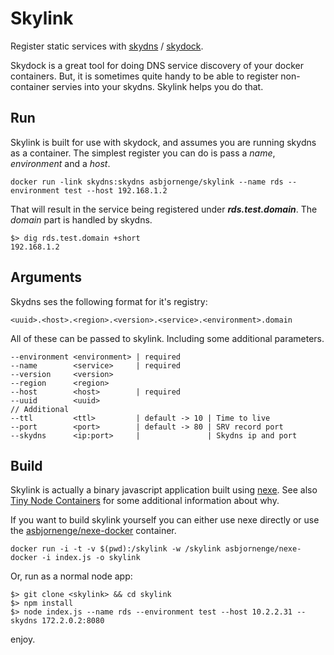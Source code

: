 # Skylink

Register static services with [skydns](https://github.com/skynetservices/skydns) / [skydock](https://github.com/crosbymichael/skydock).
	
Skydock is a great tool for doing DNS service discovery of your docker containers. But, it is sometimes quite handy to be able to register non-container servies into your skydns. Skylink helps you do that.

## Run

Skylink is built for use with skydock, and assumes you are running skydns as a container. The simplest register you can do is pass a *name*, *environment* and a *host*.

	docker run -link skydns:skydns asbjornenge/skylink --name rds --environment test --host 192.168.1.2

That will result in the service being registered under ***rds.test.domain***. The *domain* part is handled by skydns.

	$> dig rds.test.domain +short
	192.168.1.2

## Arguments

Skydns ses the following format for it's registry:

	<uuid>.<host>.<region>.<version>.<service>.<environment>.domain

All of these can be passed to skylink. Including some additional parameters.

	--environment <environment> | required
	--name        <service>     | required
	--version     <version>
	--region      <region>
	--host        <host>        | required
	--uuid        <uuid>
	// Additional
	--ttl         <ttl>         | default -> 10 | Time to live
	--port        <port>        | default -> 80 | SRV record port
	--skydns      <ip:port>     |               | Skydns ip and port

## Build

Skylink is actually a binary javascript application built using [nexe](https://github.com/crcn/nexe). See also [Tiny Node Containers](http://www.asbjornenge.com/wwc/tiny_node_containers.html) for some additional information about why.

If you want to build skylink yourself you can either use nexe directly or use the [asbjornenge/nexe-docker](https://index.docker.io/u/asbjornenge/nexe-docker/) container.

	docker run -i -t -v $(pwd):/skylink -w /skylink asbjornenge/nexe-docker -i index.js -o skylink

Or, run as a normal node app:

	$> git clone <skylink> && cd skylink
	$> npm install
	$> node index.js --name rds --environment test --host 10.2.2.31 --skydns 172.2.0.2:8080 

enjoy.